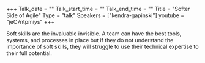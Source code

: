+++
Talk_date = ""
Talk_start_time = ""
Talk_end_time = ""
Title = "Softer Side of Agile"
Type = "talk"
Speakers = ["kendra-gapinski"]
youtube = "jeC7ntpmiys"
+++

Soft skills are the invaluable invisible.  A team can have the best tools, systems, and processes in place but if they do not understand the importance of soft skills, they will struggle to use their technical expertise to their full potential.
